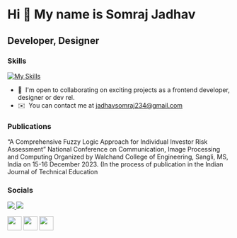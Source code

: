 Hi 👋 My name is Somraj Jadhav
===============================

Developer, Designer
-----------------------------

### Skills
[![My Skills](https://skillicons.dev/icons?i=py,c,cpp,java,html,css,flask,selenium,mysql,figma,ps)](https://skillicons.dev)

* 🤝  I'm open to collaborating on exciting projects as a frontend developer, designer or dev rel.
* ✉️  You can contact me at [jadhavsomraj234@gmail.com](mailto:jadhavsomraj234@gmail.com)

### Publications
“A Comprehensive Fuzzy Logic Approach for Individual Investor Risk Assessment” National Conference on Communication, Image Processing and Computing Organized by Walchand College of Engineering, Sangli, MS, India on 15-16 December 2023. (In the process of publication in the Indian Journal of Technical Education


### Socials

<p align="left"> <a href="https://www.linkedin.com/in/somraj-jadhav-988014186/"> <img src="https://skillicons.dev/icons?i=linkedin" /> </a> <a href="https://www.twitter.com/somrajjj234"> <img src="https://skillicons.dev/icons?i=twitter" /> </a> </p>

<p align="left"> <a href="https://www.github.com/Somraj-234" target="_blank" rel="noreferrer"><img src="https://raw.githubusercontent.com/danielcranney/readme-generator/main/public/icons/socials/github.svg" width="32" height="32" /></a> <a href="https://www.linkedin.com/in/somraj-jadhav-988014186/" target="_blank" rel="noreferrer"><img src="https://raw.githubusercontent.com/danielcranney/readme-generator/main/public/icons/socials/linkedin.svg" width="32" height="32" /></a> <a href="https://www.twitter.com/somrajjj234" target="_blank" rel="noreferrer"><img src="https://raw.githubusercontent.com/danielcranney/readme-generator/main/public/icons/socials/twitter.svg" width="32" height="32"/></a></p>

<!--
**Somraj-234/Somraj-234** is a ✨ _special_ ✨ repository because its `README.md` (this file) appears on your GitHub profile.

Here are some ideas to get you started:

- 🔭 I’m currently working on ...
- 🌱 I’m currently learning ...
- 👯 I’m looking to collaborate on ...
- 🤔 I’m looking for help with ...
- 💬 Ask me about ...
- 📫 How to reach me: ...
- 😄 Pronouns: ...
- ⚡ Fun fact: ...
-->

